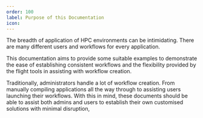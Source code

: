 ```yaml
---
order: 100
label: Purpose of this Documentation
icon: 
---
```


The breadth of application of HPC environments can be intimidating. There are many different users and workflows for every application. 

This documentation aims to provide some suitable examples to demonstrate the ease of establishing consistent workflows and the flexibility provided by the flight tools in assisting with workflow creation.

Traditionally, administrators handle a lot of workflow creation. From manually compiling applications all the way through to assisting users launching their workflows. With this in mind, these documents should be able to assist both admins and users to establish their own customised solutions with minimal disruption,
